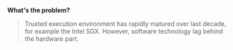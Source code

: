 

**What's the problem?**
>Trusted execution environment has rapidly matured over last decade, for example the Intel SGX. However, software technology lag behind the hardware part.

